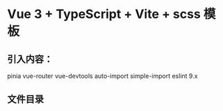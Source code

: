 # Vue 3 + TypeScript + Vite + scss 模板

## 引入内容：
pinia
vue-router
vue-devtools
auto-import
simple-import
eslint 9.x

## 文件目录

